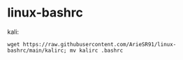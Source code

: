 # linux-bashrc
kali:
```
wget https://raw.githubusercontent.com/ArieSR91/linux-bashrc/main/kalirc; mv kalirc .bashrc
```

